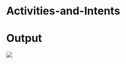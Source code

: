 # Activities-and-Intents


<h1> Output </h1>

![](https://im.ezgif.com/tmp/ezgif-1-2bb17f80b250.gif)
